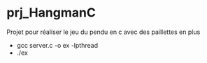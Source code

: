 # prj_HangmanC
Projet pour réaliser le jeu du pendu en c avec des paillettes en plus

<ul>
<li> gcc server.c -o ex -lpthread</li>
<li>./ex </li>
</ul>